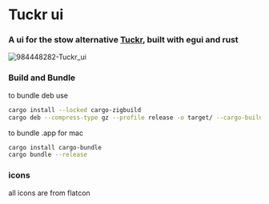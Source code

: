 # Tuckr ui
### A ui for the stow alternative [Tuckr](https://github.com/RaphGL/tuckr), built with egui and rust

![984448282-Tuckr_ui](https://github.com/user-attachments/assets/a3b39068-a3b5-4736-8f79-cd1d37370bd8)

### Build and Bundle
to bundle deb use
```sh
cargo install --locked cargo-zigbuild
cargo deb --compress-type gz --profile release -o target/ --cargo-build zigbuild --no-strip --target x86_64-unknown-linux-gnu
```

to bundle .app for mac
```sh
cargo install cargo-bundle
cargo bundle --release
```

### icons
all icons are from flatcon
